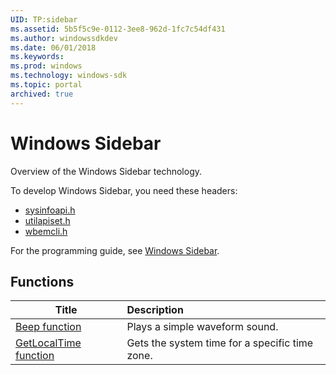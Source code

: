 ```yaml
---
UID: TP:sidebar
ms.assetid: 5b5f5c9e-0112-3ee8-962d-1fc7c54df431
ms.author: windowssdkdev
ms.date: 06/01/2018
ms.keywords: 
ms.prod: windows
ms.technology: windows-sdk
ms.topic: portal
archived: true
---
```


# Windows Sidebar



Overview of the Windows Sidebar technology.

To develop Windows Sidebar, you need these headers:

 * [sysinfoapi.h](..\sysinfoapi\index.md)
 * [utilapiset.h](..\utilapiset\index.md)
 * [wbemcli.h](..\wbemcli\index.md)

For the programming guide, see [Windows Sidebar](/previous-versions/windows/desktop/sidebar).

## Functions

| Title   | Description   |
| ---- |:---- |
| [Beep function](..\utilapiset\nf-utilapiset-beep.md) | Plays a simple waveform sound. |
| [GetLocalTime function](..\sysinfoapi\nf-sysinfoapi-getlocaltime.md) | Gets the system time for a specific time zone. |
